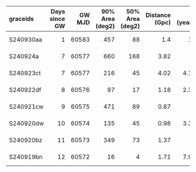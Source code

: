 | graceids   |   Days since GW |   GW MJD |   90% Area (deg2) |   50% Area (deg2) |   Distance (Gpc) |   FAR (years/FA) |   Mass (M_sol) | gcnids              |
|:-----------|----------------:|---------:|------------------:|------------------:|-----------------:|-----------------:|---------------:|:--------------------|
| S240930aa  |               1 |    60583 |               457 |                88 |             1.4  |          1e+11   |             51 | 2024-09-30T03:59:59 |
| S240924a   |               7 |    60577 |               660 |               168 |             3.82 |         12.9     |            119 | 2024-09-24T00:03:16 |
| S240923ct  |               7 |    60577 |               216 |                45 |             4.02 |          4.1e+07 |            137 | 2024-09-23T20:40:06 |
| S240922df  |               8 |    60576 |                97 |                17 |             1.18 |          2.3e+16 |             46 | 2024-09-22T14:21:06 |
| S240921cw  |               9 |    60575 |               471 |                89 |             0.87 |         39.5     |             37 | 2024-09-21T20:18:35 |
| S240920dw  |              10 |    60574 |               135 |                45 |             0.98 |          3.3e+43 |             49 | 2024-09-20T12:40:24 |
| S240920bz  |              11 |    60573 |               349 |                73 |             1.37 |        100       |             54 | 2024-09-20T07:34:24 |
| S240919bn  |              12 |    60572 |                16 |                 4 |             1.71 |          7.9e+11 |             61 | 2024-09-19T06:15:59 |